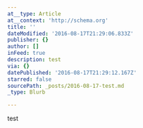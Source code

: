 ```yaml
---
at__type: Article
at__context: 'http://schema.org'
title: ''
dateModified: '2016-08-17T21:29:06.833Z'
publisher: {}
author: []
inFeed: true
description: test
via: {}
datePublished: '2016-08-17T21:29:12.167Z'
starred: false
sourcePath: _posts/2016-08-17-test.md
_type: Blurb

---
```

test